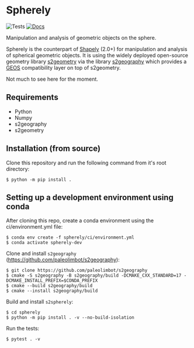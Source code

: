 # Spherely

![Tests](https://github.com/benbovy/spherely/actions/workflows/run-tests.yaml/badge.svg)
[![Docs](https://readthedocs.org/projects/spherely/badge/?version=latest)](https://spherely.readthedocs.io)

Manipulation and analysis of geometric objects on the sphere.

Spherely is the counterpart of [Shapely](https://github.com/shapely/shapely)
(2.0+) for manipulation and analysis of spherical geometric objects. It is using
the widely deployed open-source geometry library
[s2geometry](https://github.com/google/s2geometry) via the library
[s2geography](https://github.com/paleolimbot/s2geography) which provides a
[GEOS](https://libgeos.org) compatibility layer on top of s2geometry.

Not much to see here for the moment.

## Requirements

- Python
- Numpy
- s2geography
- s2geometry

## Installation (from source)

Clone this repository and run the following command from it's root directory:

```
$ python -m pip install .
```

## Setting up a development environment using conda

After cloning this repo, create a conda environment using the
ci/environment.yml file:

```
$ conda env create -f spherely/ci/environment.yml
$ conda activate spherely-dev
```

Clone and install `s2geography` (https://github.com/paleolimbot/s2geography):

```
$ git clone https://github.com/paleolimbot/s2geography
$ cmake -S s2geography -B s2geography/build -DCMAKE_CXX_STANDARD=17 -DCMAKE_INSTALL_PREFIX=$CONDA_PREFIX
$ cmake --build s2geography/build
$ cmake --install s2geography/build
```

Build and install `s2spherely`:

```
$ cd spherely
$ python -m pip install . -v --no-build-isolation
```

Run the tests:

```
$ pytest . -v
```
